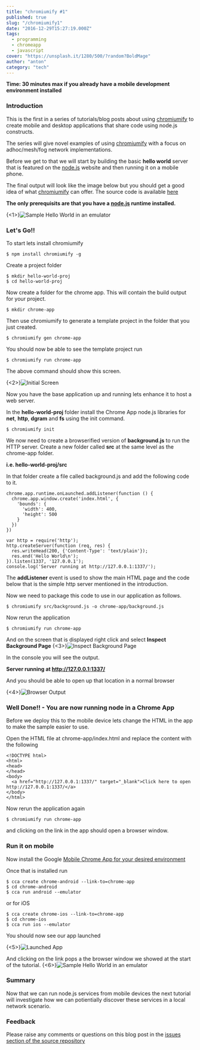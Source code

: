 ```yaml
---
title: "chromiumify #1"
published: true
slug: "/chromiumify1"
date: "2016-12-29T15:27:19.000Z"
tags:
  - programming
  - chromeapp
  - javascript
cover: "https://unsplash.it/1280/500/?random?BoldMage"
author: "anton"
category: "tech"
---
```

**Time: 30 minutes max if you already have a mobile development environment installed**

### Introduction 
This is the first in a series of tutorials/blog posts about using [chromiumify](https://github.com/chromiumify/chromiumify) to create mobile and desktop applications that share code using node.js constructs. 

The series will give novel examples of using [chromiumify](https://github.com/chromiumify/chromiumify) with a focus on adhoc/mesh/fog network implementations.

Before we get to that we will start by building the basic **hello world** server that is featured on the [node.js](https://nodejs.org) website and then running it on a mobile phone.

The final output will look like the image below but you should get a good idea of what [chromiumify](https://github.com/chromiumify/chromiumify) can offer. 
The source code is available [here](https://github.com/chromiumify/hello-world-proj)

**The only prerequisits are that you have a [node.js](node.js) runtime installed.** 

{<1>}![Sample Hello World in an emulator](./images/uvxPTnG.png)

### Let's Go!!
To start lets install chromiumify
```
$ npm install chromiumify -g
```
Create a project folder 
```
$ mkdir hello-world-proj
$ cd hello-world-proj
```

Now create a folder for the chrome app. This will contain the build output for your project.
```
$ mkdir chrome-app
```

Then use chromiumify to generate a template project in the folder that you just created. 
```
$ chromiumify gen chrome-app
```

You should now be able to see the template project run
```
$ chromiumify run chrome-app
```

The above command should show this screen. 

{<2>}![Initial Screen](./images/EWcTOy9.png)


Now you have the base application up and running lets enhance it to host a web server.

In the **hello-world-proj** folder install the Chrome App node.js libraries for **net**, **http**, **dgram** and **fs** using the init command.
```
$ chromiumify init
```

We now need to create a browserified version of **background.js** to run the HTTP server.
Create a new folder called **src** at the same level as the chrome-app folder.

**i.e. hello-world-proj/src**

In that folder create a file called background.js and add the following code to it.

```
chrome.app.runtime.onLaunched.addListener(function () {
  chrome.app.window.create('index.html', { 
    'bounds': {
      'width': 400,
      'height': 500
    }
  })
})

var http = require('http');
http.createServer(function (req, res) {
  res.writeHead(200, {'Content-Type': 'text/plain'});
  res.end('Hello World\n');
}).listen(1337, '127.0.0.1');
console.log('Server running at http://127.0.0.1:1337/');
```

The **addListener** event is used to show the main HTML page and the code below that is the simple http server mentioned in the introduction. 

Now we need to package this code to use in our application as follows. 

```
$ chromiumify src/background.js -o chrome-app/background.js
```

Now rerun the application

```
$ chromiumify run chrome-app
```

And on the screen that is displayed right click and select **Inspect Background Page**
{<3>}![Inspect Background Page](./images/ufkp3Uv.png)

In the console you will see the output. 

**Server running at http://127.0.0.1:1337/**

And you should be able to open up that location in a normal browser

{<4>}![Browser Output](./images/EejRWLG.png)

### Well Done!! - You are now running node in a Chrome App

Before we deploy this to the mobile device lets change the HTML in the app to make the sample easier to use. 

Open the HTML file at chrome-app/index.html and replace the content with the following

```
<!DOCTYPE html>
<html>
<head>
</head>
<body>
  <a href="http://127.0.0.1:1337/" target="_blank">Click here to open http://127.0.0.1:1337/</a>
</body>
</html>
```
Now rerun the application again

```
$ chromiumify run chrome-app
```
and clicking on the link in the app should open a browser window. 

### Run it on mobile

Now install the Google [Mobile Chrome App for your desired environment](https://github.com/MobileChromeApps/mobile-chrome-apps/blob/master/docs/Installation.md)

Once that is installed run 
```
$ cca create chrome-android --link-to=chrome-app
$ cd chrome-android
$ cca run android --emulator
```
or for iOS 
```
$ cca create chrome-ios --link-to=chrome-app
$ cd chrome-ios
$ cca run ios --emulator
```

You should now see our app launched 

{<5>}![Launched App](./images/j86AZXH.png)

And clicking on the link pops a the browser window we showed at the start of the tutorial. 
{<6>}![Sample Hello World in an emulator](./images/uvxPTnG.png)

### Summary 

Now that we can run node.js services from mobile devices the next tutorial will investigate how  we can potientially discover these services in a local network scenario. 

### Feedback 

Please raise any comments or questions on this blog post in the [issues section of the source repository](https://github.com/chromiumify/hello-world-proj/issues) 


